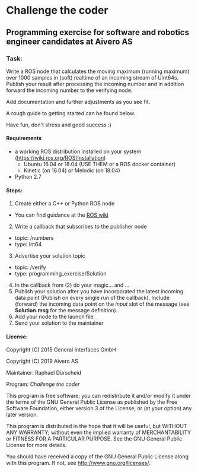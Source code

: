 # Challenge the coder

## Programming exercise for software and robotics engineer candidates at Aivero AS

### Task:
Write a ROS node that calculates the moving maximum (running maximum) over 1000 samples in (soft) realtime of an incoming stream of Uint64s.
Publish your result after processing the incoming number and in addition forward the incoming number to the verifying node.

Add documentation and further adjustments as you see fit.

A rough guide to getting started can be found below.

Have fun, don't stress and good success :)

#### Requirements
* a working ROS distribution installed on your system (https://wiki.ros.org/ROS/Installation)
  * Ubuntu 16.04 or 18.04 (USE THEM or a ROS docker container)
  * Kinetic (on 16.04) or Melodic (on 18.04)
* Python 2.7

#### Steps:

1. Create either a C++ or Python ROS node
  * You can find guidance at the [ROS wiki](http://wiki.ros.org/ROS/Tutorials)
2. Write a callback that subscribes to the publisher node
  * topic: /numbers
  * type: Int64
3. Advertise your solution topic
  * topic: /verify
  * type: programming_exercise/Solution
4. In the callback from (2) do your magic... and ...
5. Publish your solution after you have incorporated the latest incoming data point (Publish on every single run of the callback).
Include (forward) the incoming data point on the *input* slot of the message (see **Solution.msg** for the message definition).
6. Add your node to the launch file.
7. Send your solution to the maintainer


#### License:
Copyright (C) 2015 General Interfaces GmbH

Copyright (C) 2019 Aivero AS

Maintainer: Raphael Dürscheid

Program: *Challenge the coder*

This program is free software: you can redistribute it and/or modify
it under the terms of the GNU General Public License as published by
the Free Software Foundation, either version 3 of the License, or
(at your option) any later version.

This program is distributed in the hope that it will be useful,
but WITHOUT ANY WARRANTY; without even the implied warranty of
MERCHANTABILITY or FITNESS FOR A PARTICULAR PURPOSE.  See the
GNU General Public License for more details.

You should have received a copy of the GNU General Public License
along with this program.  If not, see <http://www.gnu.org/licenses/>.
